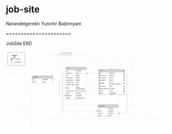 # job-site

Narandelgerekh
Yunchir
Baljinnyam

======================

JobSite ERD

![jobsite_erd](https://github.com/naranll/JobSite-FE/blob/main/public/erd_mvp.png)
